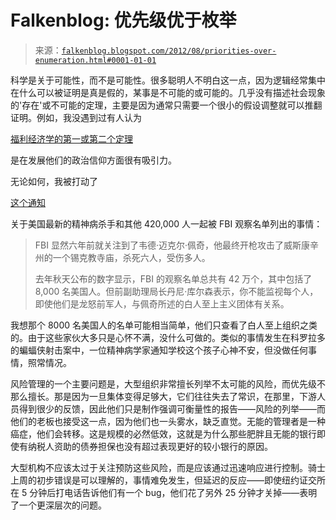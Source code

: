 <!--yml

类别：未分类

日期：2024-05-12 20:24:38

-->

# Falkenblog: 优先级优于枚举

> 来源：[`falkenblog.blogspot.com/2012/08/priorities-over-enumeration.html#0001-01-01`](http://falkenblog.blogspot.com/2012/08/priorities-over-enumeration.html#0001-01-01)

科学是关于可能性，而不是可能性。很多聪明人不明白这一点，因为逻辑经常集中在什么可以被证明是真是假的，某事是不可能的或可能的。几乎没有描述社会现象的'存在'或不可能的定理，主要是因为通常只需要一个很小的假设调整就可以推翻证明。例如，我没遇到过有人认为

[福利经济学的第一或第二个定理](http://en.wikipedia.org/wiki/Fundamental_theorems_of_welfare_economics)

是在发展他们的政治信仰方面很有吸引力。

无论如何，我被打动了

[这个通知](http://www.940winz.com/cc-common/news/sections/newsarticle.html?feed=104668&article=10329050)

关于美国最新的精神病杀手和其他 420,000 人一起被 FBI 观察名单列出的事情：

> FBI 显然六年前就关注到了韦德·迈克尔·佩奇，他最终开枪攻击了威斯康辛州的一个锡克教寺庙，杀死六人，受伤多人。
> 
> 去年秋天公布的数字显示，FBI 的观察名单总共有 42 万个，其中包括了 8,000 名美国人。但前副助理局长丹尼·库尔森表示，你不能监视每个人，即使他们是龙怒前军人，与佩奇所述的白人至上主义团体有关系。

我想那个 8000 名美国人的名单可能相当简单，他们只查看了白人至上组织之类的。由于这些家伙大多只是心怀不满，没什么可做的。类似的事情发生在科罗拉多的蝙蝠侠射击案中，一位精神病学家通知学校这个孩子心神不安，但没做任何事情，照常情况。

风险管理的一个主要问题是，大型组织非常擅长列举不太可能的风险，而优先级不那么擅长。那是因为一旦集体变得足够大，它们往往失去了常识，在那里，下游人员得到很少的反馈，因此他们只是制作强调可衡量性的报告——风险的列举——而他们的老板也接受这一点，因为他们也一头雾水，缺乏直觉。无能的管理者是一种癌症，他们会转移。这是规模的必然低效，这就是为什么那些肥胖且无能的银行即使有纳税人资助的债券担保也没有超过表现更好的较小银行的原因。

大型机构不应该太过于关注预防这些风险，而是应该通过迅速响应进行控制。骑士上周的初步错误是可以理解的，事情难免发生，但延迟的反应——即使纽约证交所在 5 分钟后打电话告诉他们有一个 bug，他们花了另外 25 分钟才关掉——表明了一个更深层次的问题。
